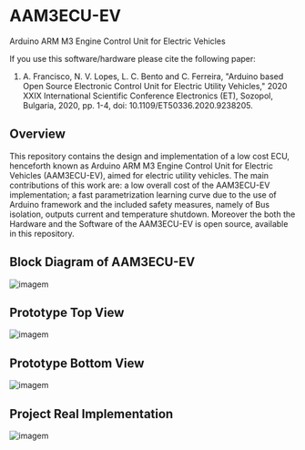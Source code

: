 # AAM3ECU-EV
Arduino ARM M3 Engine Control Unit for Electric Vehicles

If you use this software/hardware please cite the following paper:
1) A. Francisco, N. V. Lopes, L. C. Bento and C. Ferreira, "Arduino based Open Source Electronic Control Unit for Electric Utility Vehicles," 2020 XXIX International Scientific Conference Electronics (ET), Sozopol, Bulgaria, 2020, pp. 1-4, 
doi: 10.1109/ET50336.2020.9238205.

## Overview
This repository contains the design and implementation of a low cost ECU, henceforth known as Arduino ARM M3 Engine Control Unit for Electric Vehicles (AAM3ECU-EV), aimed for electric utility vehicles. The main contributions of this work are: a low overall cost of the AAM3ECU-EV implementation; a fast parametrization learning curve due to the use of Arduino framework and the included safety measures, namely  of Bus isolation, outputs current and temperature shutdown. Moreover the both the Hardware and the Software of the AAM3ECU-EV is open source, available in this repository.

## Block Diagram of AAM3ECU-EV
![imagem](https://user-images.githubusercontent.com/68593587/88094065-d9e7e480-cb8a-11ea-95c8-3659049fcc7d.png)

## Prototype Top View
![imagem](https://user-images.githubusercontent.com/68593587/88093504-00595000-cb8a-11ea-9a7c-dd02dda2674d.png)

## Prototype Bottom View
![imagem](https://user-images.githubusercontent.com/68593587/88093611-27b01d00-cb8a-11ea-9600-72fe2bc22aee.png)

## Project Real Implementation
![imagem](https://user-images.githubusercontent.com/68593587/88093673-3dbddd80-cb8a-11ea-810b-936a4aebc886.png)

